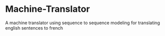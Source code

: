 # Machine-Translator
A machine translator using sequence to sequence modeling for translating english sentences to french 
